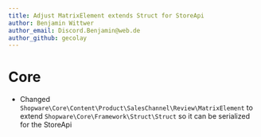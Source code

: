 ```yaml
---
title: Adjust MatrixElement extends Struct for StoreApi
author: Benjamin Wittwer
author_email: Discord.Benjamin@web.de
author_github: gecolay
---
```

# Core
* Changed `Shopware\Core\Content\Product\SalesChannel\Review\MatrixElement` to extend `Shopware\Core\Framework\Struct\Struct` so it can be serialized for the StoreApi
